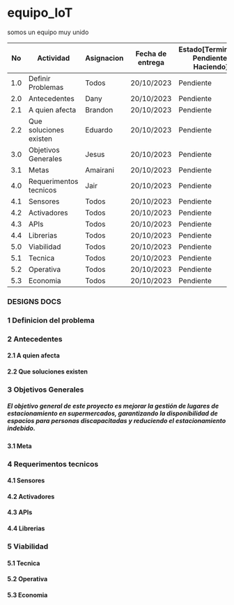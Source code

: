# equipo_IoT
somos un equipo muy unido

|No|Actividad|Asignacion|Fecha de entrega|Estado[Terminado, Pendiente, Haciendo]|
|--|--|--|--|--|
|1.0|Definir Problemas|Todos|20/10/2023|Pendiente|
|2.0|Antecedentes|Dany|20/10/2023|Pendiente|
|2.1|A quien afecta|Brandon|20/10/2023|Pendiente|
|2.2|Que soluciones existen|Eduardo|20/10/2023|Pendiente|
|3.0|Objetivos Generales|Jesus|20/10/2023|Pendiente|
|3.1|Metas|Amairani|20/10/2023|Pendiente|
|4.0|Requerimentos tecnicos|Jair|20/10/2023|Pendiente|
|4.1|Sensores|Todos|20/10/2023|Pendiente|
|4.2|Activadores|Todos|20/10/2023|Pendiente|
|4.3|APIs|Todos|20/10/2023|Pendiente|
|4.4|Librerias|Todos|20/10/2023|Pendiente|
|5.0|Viabilidad|Todos|20/10/2023|Pendiente|
|5.1|Tecnica|Todos|20/10/2023|Pendiente|
|5.2|Operativa|Todos|20/10/2023|Pendiente|
|5.3|Economia|Todos|20/10/2023|Pendiente|

### DESIGNS DOCS
### 1 Definicion del problema
### 2 Antecedentes
#### 2.1 A quien afecta
#### 2.2 Que soluciones existen
### 3 Objetivos Generales
##### El objetivo general de este proyecto es mejorar la gestión de lugares de estacionamiento en supermercados, garantizando la disponibilidad de espacios para personas discapacitadas y reduciendo el estacionamiento indebido.
#### 3.1 Meta
### 4 Requerimentos tecnicos
#### 4.1 Sensores
#### 4.2 Activadores
#### 4.3 APIs
#### 4.4 Librerias
### 5 Viabilidad
#### 5.1 Tecnica
#### 5.2 Operativa
#### 5.3 Economia

    

